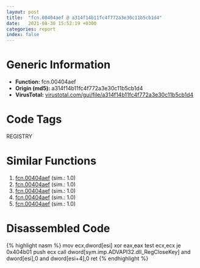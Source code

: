 ```yaml
---
layout: post
title:  "fcn.00404aef @ a314f14b11fc4f772a3e30c11b5cb1d4"
date:   2021-08-30 15:52:19 +0300
categories: report
index: false
---
```


# Generic Information
- **Function:** fcn.00404aef
- **Origin (md5):** a314f14b11fc4f772a3e30c11b5cb1d4
- **VirusTotal:** [virustotal.com/gui/file/a314f14b11fc4f772a3e30c11b5cb1d4][virustotal_ref]

# Code Tags
<span class="tag" id="REGISTRY">REGISTRY</span>


# Similar Functions

1. [fcn.00404aef][similar_1_ref] (sim.: 1.0)
2. [fcn.00404aef][similar_2_ref] (sim.: 1.0)
3. [fcn.00404aef][similar_3_ref] (sim.: 1.0)
4. [fcn.00404aef][similar_4_ref] (sim.: 1.0)
5. [fcn.00404aef][similar_5_ref] (sim.: 1.0)


# Disassembled Code

{% highlight nasm %}
mov ecx,dword[esi]
xor eax,eax
test ecx,ecx
je 0x404b01
push ecx
call dword[sym.imp.ADVAPI32.dll_RegCloseKey]
and dword[esi],0
and dword[esi+4],0
ret
{% endhighlight %}


[similar_1_ref]: /report/fcn.00404aef@e83552e81a6f265fd7baa50402d3d47d
[similar_2_ref]: /report/fcn.00404aef@3aa98225e51cbcae2d334c8b6b4ed9fd
[similar_3_ref]: /report/fcn.00404aef@4145a3cd012c27a513ec76436468549a
[similar_4_ref]: /report/fcn.00404aef@6e426bd8e348fab7a17ba317fb0f2d87
[similar_5_ref]: /report/fcn.00404aef@44a756939733df3681808b122b91651f
[virustotal_ref]: https://www.virustotal.com/gui/file/a314f14b11fc4f772a3e30c11b5cb1d4